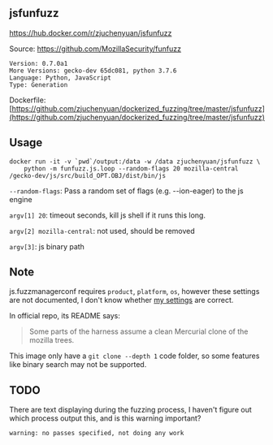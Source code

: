 ## jsfunfuzz

https://hub.docker.com/r/zjuchenyuan/jsfunfuzz

Source: https://github.com/MozillaSecurity/funfuzz

```
Version: 0.7.0a1
More Versions: gecko-dev 65dc081, python 3.7.6
Language: Python, JavaScript
Type: Generation
```

Dockerfile: [https://github.com/zjuchenyuan/dockerized_fuzzing/tree/master/jsfunfuzz](https://github.com/zjuchenyuan/dockerized_fuzzing/tree/master/jsfunfuzz)

## Usage

```
docker run -it -v `pwd`/output:/data -w /data zjuchenyuan/jsfunfuzz \
    python -m funfuzz.js.loop --random-flags 20 mozilla-central /gecko-dev/js/src/build_OPT.OBJ/dist/bin/js
```

`--random-flags`: Pass a random set of flags (e.g. --ion-eager) to the js engine

`argv[1] 20`: timeout seconds, kill js shell if it runs this long.

`argv[2] mozilla-central`: not used, should be removed

`argv[3]`: js binary path

## Note

js.fuzzmanagerconf requires `product`, `platform`, `os`, however these settings are not documented,
I don't know whether [my settings](https://github.com/zjuchenyuan/dockerized_fuzzing/blob/master/jsfunfuzz/js.fuzzmanagerconf) are correct.

In official repo, its README says:

> Some parts of the harness assume a clean Mercurial clone of the mozilla trees.

This image only have a `git clone --depth 1` code folder, so some features like binary search may not be supported.

## TODO

There are text displaying during the fuzzing process, I haven't figure out which process output this, and is this warning important?

```
warning: no passes specified, not doing any work
```

